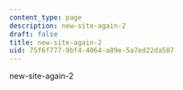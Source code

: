 ```yaml
---
content_type: page
description: new-site-again-2
draft: false
title: new-site-again-2
uid: 75f6f777-9bf4-4064-a89e-5a7ed22da507
---
```

new-site-again-2